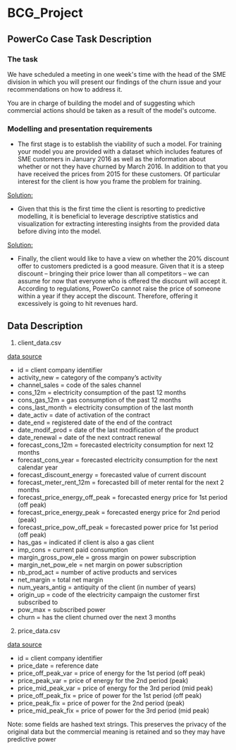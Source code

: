 # BCG_Project

## PowerCo Case Task Description

### The task

We have scheduled a meeting in one week's time with the head of the SME division in which you will present our findings of the churn issue and your recommendations on how to address it.

You are in charge of building the model and of suggesting which commercial actions should be taken as a result of the model's outcome.

### Modelling and presentation requirements

* The first stage is to establish the viability of such a model. For training your model you are provided with a dataset which includes features of SME customers in January 2016 as well as the information about whether or not they have churned by March 2016. In addition to that you have received the prices from 2015 for these customers. Of particular interest for the client is how you frame the problem for training. 

[Solution:](https://github.com/AnyueWang/BCG_Project/blob/main/Business_Understanding_and_Hypothesis_Framing.ipynb)

* Given that this is the first time the client is resorting to predictive modelling, it is beneficial to leverage descriptive statistics and visualization for extracting interesting insights from the provided data before diving into the model.

[Solution:](https://github.com/AnyueWang/BCG_Project/blob/main/EDA.ipynb)

* Finally, the client would like to have a view on whether the 20% discount offer to customers predicted is a good measure. Given that it is a steep discount – bringing their price lower than all competitors – we can assume for now that everyone who is offered the discount will accept it. According to regulations, PowerCo cannot raise the price of someone within a year if they accept the discount. Therefore, offering it excessively is going to hit revenues hard.





## Data Description

1. client_data.csv 

[data source](https://cdn.theforage.com/vinternships/companyassets/SKZxezskWgmFjRvj9/BqF6gmrmLunCkdqKM/1639044685365/client_data.csv)

  - id = client company identifier
  -	activity_new = category of the company’s activity
  -	channel_sales = code of the sales channel
  -	cons_12m = electricity consumption of the past 12 months
  -	cons_gas_12m = gas consumption of the past 12 months
  -	cons_last_month = electricity consumption of the last month
  -	date_activ = date of activation of the contract
  -	date_end = registered date of the end of the contract
  -	date_modif_prod = date of the last modification of the product
  -	date_renewal = date of the next contract renewal
  -	forecast_cons_12m = forecasted electricity consumption for next 12 months
  -	forecast_cons_year = forecasted electricity consumption for the next calendar year
  -	forecast_discount_energy = forecasted value of current discount
  -	forecast_meter_rent_12m = forecasted bill of meter rental for the next 2 months
  -	forecast_price_energy_off_peak = forecasted energy price for 1st period (off peak)
  -	forecast_price_energy_peak = forecasted energy price for 2nd period (peak)
  -	forecast_price_pow_off_peak = forecasted power price for 1st period (off peak)
  -	has_gas = indicated if client is also a gas client
  -	imp_cons = current paid consumption
  -	margin_gross_pow_ele = gross margin on power subscription
  -	margin_net_pow_ele = net margin on power subscription
  -	nb_prod_act = number of active products and services
  -	net_margin = total net margin
  -	num_years_antig = antiquity of the client (in number of years)
  -	origin_up = code of the electricity campaign the customer first subscribed to
  -	pow_max = subscribed power
  -	churn = has the client churned over the next 3 months

2. price_data.csv

[data source](https://cdn.theforage.com/vinternships/companyassets/SKZxezskWgmFjRvj9/BqF6gmrmLunCkdqKM/1639044717433/price_data.csv)

  -	id = client company identifier
  -	price_date = reference date
  -	price_off_peak_var = price of energy for the 1st period (off peak)
  -	price_peak_var = price of energy for the 2nd period (peak)
  -	price_mid_peak_var = price of energy for the 3rd period (mid peak)
  -	price_off_peak_fix = price of power for the 1st period (off peak)
  -	price_peak_fix = price of power for the 2nd period (peak)
  -	price_mid_peak_fix = price of power for the 3rd period (mid peak)

Note: some fields are hashed text strings. This preserves the privacy of the original data but the commercial meaning is retained and so they may have predictive power
